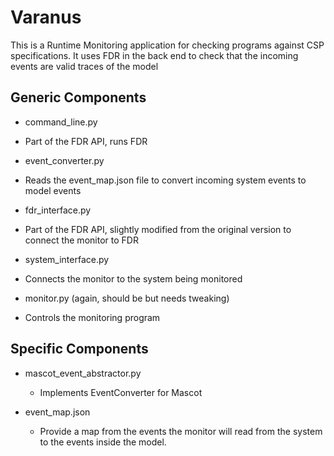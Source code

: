# Varanus

This is a Runtime Monitoring application for checking programs against CSP specifications. It uses FDR in the back end to check that the incoming events are valid traces of the model

## Generic Components

* command_line.py
 - Part of the FDR API, runs FDR
* event_converter.py
 - Reads the event_map.json file to convert incoming system events to model events
* fdr_interface.py
 - Part of the FDR API, slightly modified from the original version to connect the monitor to FDR
* system_interface.py
 - Connects the monitor to the system being monitored
* monitor.py (again, should be but needs tweaking)
 - Controls the monitoring program

## Specific Components

* mascot_event_abstractor.py
  - Implements EventConverter for Mascot

* event_map.json
  - Provide a map from the events the monitor will read from the system to the events inside the model.
